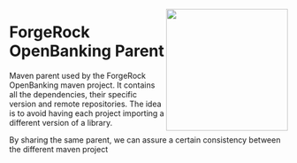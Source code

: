 [<img src="https://raw.githubusercontent.com/ForgeRock/forgerock-logo-dev/master/forgerock-logo-dev.png" align="right" width="220px"/>](https://developer.forgerock.com/)

ForgeRock OpenBanking Parent
========================

Maven parent used by the ForgeRock OpenBanking maven project.
It contains all the dependencies, their specific version and remote repositories.
The idea is to avoid having each project importing a different version of a library.

By sharing the same parent, we can assure a certain consistency between the different maven project